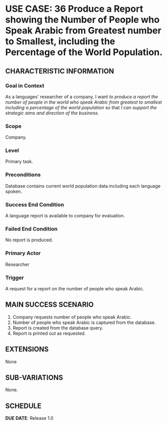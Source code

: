 # USE CASE: 36 Produce a Report showing the Number of People who Speak Arabic from Greatest number to Smallest, including the Percentage of the World Population.

## CHARACTERISTIC INFORMATION

### Goal in Context

As a languages' researcher of a company, I want *to produce a report the number of people in the world who speak Arabic from greatest to smallest including a percentage of the world population* so that *I can support the strategic aims and direction of the business.*

### Scope

Company.

### Level

Primary task.

### Preconditions

Database contains current world population data including each language spoken.

### Success End Condition

A language report is available to company for evaluation.

### Failed End Condition

No report is produced.

### Primary Actor

Researcher

### Trigger

A request for a report on the number of people who speak Arabic.

## MAIN SUCCESS SCENARIO

1. Company requests number of people who speak Arabic.
2. Number of people who speak Arabic is captured from the database.
3. Report is created from the database query.
4. Report is printed out as requested.

## EXTENSIONS

None

## SUB-VARIATIONS

None.

## SCHEDULE

**DUE DATE**: Release 1.0
